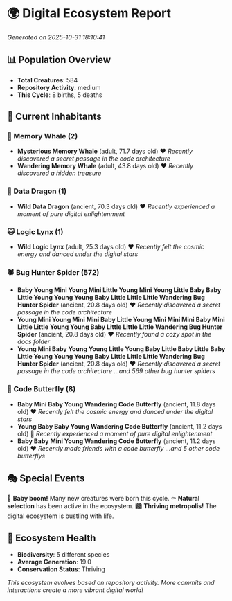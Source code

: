 # 🌍 Digital Ecosystem Report
*Generated on 2025-10-31 18:10:41*

## 📊 Population Overview
- **Total Creatures**: 584
- **Repository Activity**: medium
- **This Cycle**: 8 births, 5 deaths

## 👥 Current Inhabitants

### 🐋 Memory Whale (2)
- **Mysterious Memory Whale** (adult, 71.7 days old) ❤️
  *Recently discovered a secret passage in the code architecture*
- **Wandering Memory Whale** (adult, 43.8 days old) ❤️
  *Recently discovered a hidden treasure*

### 🐉 Data Dragon (1)
- **Wild Data Dragon** (ancient, 70.3 days old) ❤️
  *Recently experienced a moment of pure digital enlightenment*

### 🐱 Logic Lynx (1)
- **Wild Logic Lynx** (adult, 25.3 days old) ❤️
  *Recently felt the cosmic energy and danced under the digital stars*

### 🕷️ Bug Hunter Spider (572)
- **Baby Young Mini Young Mini Little Young Mini Young Little Baby Baby Little Young Young Young Baby Little Little Little Wandering Bug Hunter Spider** (ancient, 20.8 days old) ❤️
  *Recently discovered a secret passage in the code architecture*
- **Young Mini Young Mini Mini Baby Little Young Mini Mini Mini Baby Mini Little Little Young Young Baby Little Little Little Wandering Bug Hunter Spider** (ancient, 20.8 days old) ❤️
  *Recently found a cozy spot in the docs folder*
- **Young Mini Baby Young Young Little Young Baby Little Baby Little Baby Little Young Young Young Baby Little Little Little Wandering Bug Hunter Spider** (ancient, 20.8 days old) ❤️
  *Recently discovered a secret passage in the code architecture*
  *...and 569 other bug hunter spiders*

### 🦋 Code Butterfly (8)
- **Baby Mini Baby Young Wandering Code Butterfly** (ancient, 11.8 days old) ❤️
  *Recently felt the cosmic energy and danced under the digital stars*
- **Young Baby Baby Young Wandering Code Butterfly** (ancient, 11.2 days old) 💛
  *Recently experienced a moment of pure digital enlightenment*
- **Baby Baby Mini Young Wandering Code Butterfly** (ancient, 11.2 days old) ❤️
  *Recently made friends with a code butterfly*
  *...and 5 other code butterflys*

## 🎭 Special Events

🎉 **Baby boom!** Many new creatures were born this cycle.
⚰️ **Natural selection** has been active in the ecosystem.
🏙️ **Thriving metropolis!** The digital ecosystem is bustling with life.

## 🔬 Ecosystem Health
- **Biodiversity**: 5 different species
- **Average Generation**: 19.0
- **Conservation Status**: Thriving

*This ecosystem evolves based on repository activity. More commits and interactions create a more vibrant digital world!*